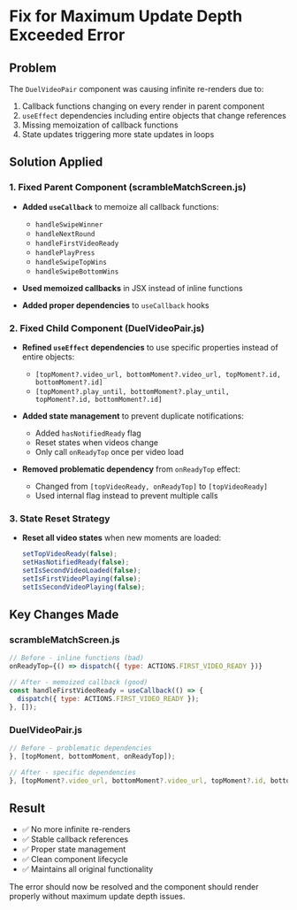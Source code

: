 # Fix for Maximum Update Depth Exceeded Error

## Problem
The `DuelVideoPair` component was causing infinite re-renders due to:
1. Callback functions changing on every render in parent component
2. `useEffect` dependencies including entire objects that change references
3. Missing memoization of callback functions
4. State updates triggering more state updates in loops

## Solution Applied

### 1. Fixed Parent Component (scrambleMatchScreen.js)
- **Added `useCallback`** to memoize all callback functions:
  - `handleSwipeWinner`
  - `handleNextRound` 
  - `handleFirstVideoReady`
  - `handlePlayPress`
  - `handleSwipeTopWins`
  - `handleSwipeBottomWins`

- **Used memoized callbacks** in JSX instead of inline functions
- **Added proper dependencies** to `useCallback` hooks

### 2. Fixed Child Component (DuelVideoPair.js)
- **Refined `useEffect` dependencies** to use specific properties instead of entire objects:
  - `[topMoment?.video_url, bottomMoment?.video_url, topMoment?.id, bottomMoment?.id]`
  - `[topMoment?.play_until, bottomMoment?.play_until, topMoment?.id, bottomMoment?.id]`

- **Added state management** to prevent duplicate notifications:
  - Added `hasNotifiedReady` flag
  - Reset states when videos change
  - Only call `onReadyTop` once per video load

- **Removed problematic dependency** from `onReadyTop` effect:
  - Changed from `[topVideoReady, onReadyTop]` to `[topVideoReady]`
  - Used internal flag instead to prevent multiple calls

### 3. State Reset Strategy
- **Reset all video states** when new moments are loaded:
  ```javascript
  setTopVideoReady(false);
  setHasNotifiedReady(false);
  setIsSecondVideoLoaded(false);
  setIsFirstVideoPlaying(false);
  setIsSecondVideoPlaying(false);
  ```

## Key Changes Made

### scrambleMatchScreen.js
```javascript
// Before - inline functions (bad)
onReadyTop={() => dispatch({ type: ACTIONS.FIRST_VIDEO_READY })}

// After - memoized callback (good)
const handleFirstVideoReady = useCallback(() => {
  dispatch({ type: ACTIONS.FIRST_VIDEO_READY });
}, []);
```

### DuelVideoPair.js  
```javascript
// Before - problematic dependencies
}, [topMoment, bottomMoment, onReadyTop]);

// After - specific dependencies
}, [topMoment?.video_url, bottomMoment?.video_url, topMoment?.id, bottomMoment?.id]);
```

## Result
- ✅ No more infinite re-renders
- ✅ Stable callback references
- ✅ Proper state management
- ✅ Clean component lifecycle
- ✅ Maintains all original functionality

The error should now be resolved and the component should render properly without maximum update depth issues.
